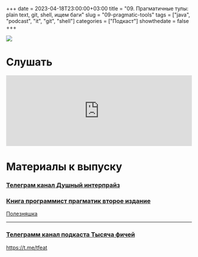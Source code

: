 +++
date = 2023-04-18T23:00:00+03:00
title = "09. Прагматичные тулы: plain text, git, shell, ищем баги"
slug = "09-pragmatic-tools"
tags = ["java", "podcast", "it", "git", "shell"]
categories = ["Подкаст"]
showthedate = false
+++

![](/images/09_image.png)

# Слушать

<iframe 
title="Embed Player" 
src="https://play.libsyn.com/embed/episode/id/25697958/height/192/theme/modern/size/large/thumbnail/yes/custom-color/212121/time-start/00:00:00/hide-playlist/yes/hide-subscribe/yes/hide-share/yes/download/yes" 
height="192" 
width="100%" 
scrolling="no" 
allowfullscreen="" 
webkitallowfullscreen="true" 
mozallowfullscreen="true" 
oallowfullscreen="true" 
msallowfullscreen="true" 
style="border: none;">
</iframe>

# Материалы к выпуску

### [Телеграм канал Душный интерпрайз](https://t.me/toxic_enterprise)

### [Книга программист прагматик второе издание](https://pragprog.com/titles/tpp20/the-pragmatic-programmer-20th-anniversary-edition/)


[Полезняшка](https://www.youtube.com/watch?v=bmSAYlu0NcY)


___

### [Телеграмм канал подкаста Тысяча фичей](https://t.me/tfeat)

https://t.me/tfeat

